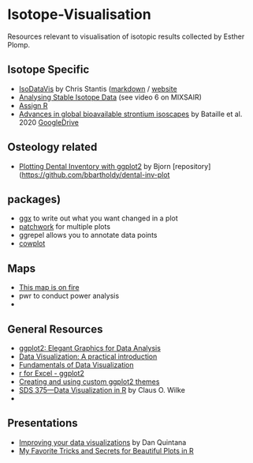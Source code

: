 # Isotope-Visualisation
Resources relevant to visualisation of isotopic results collected by Esther Plomp.


## Isotope Specific 

* [IsoDataVis](https://github.com/stantis/IsoDataVis) by Chris Stantis ([markdown](https://github.com/stantis/IsoDataVis/blob/master/DataVis.Rmd) / [website](https://stantis.github.io/IsoDataVis/)
* [Analysing Stable Isotope Data](https://sites.google.com/view/brianhayden/teaching/analyzing-stable-isotope-data) (see video 6 on MIXSAIR)
* [Assign R](https://spatial-lab.github.io/assignR/)
* [Advances in global bioavailable strontium isoscapes](https://doi.org/10.1016/j.palaeo.2020.109849) by Bataille et al. 2020 [GoogleDrive](https://drive.google.com/open?id=1g9rCGo3Kd3hz2o5JKkSbgNsGJclvsuQm)

## Osteology related
* [Plotting Dental Inventory with ggplot2](https://bjorn.rbind.io/post/dental-inv-plot/) by Bjorn [repository](https://github.com/bbartholdy/dental-inv-plot 

## packages)
* [ggx](https://github.com/brandmaier/ggx) to write out what you want changed in a plot
* [patchwork](https://gotellilab.github.io/GotelliLabMeetingHacks/NickGotelli/ggplotPatchwork.html) for multiple plots
* ggrepel allows you to annotate data points
* [cowplot](https://cran.r-project.org/web/packages/cowplot/vignettes/introduction.html) 

## Maps
* [This map is on fire](https://www.patrickbaylis.com/blog/2021-01-31-fire-maps/)
* pwr to conduct power analysis
* 

## General Resources

* [ggplot2: Elegant Graphics for Data Analysis](https://ggplot2-book.org/)
* [Data Visualization: A practical introduction](https://socviz.co/)
* [Fundamentals of Data Visualization](https://clauswilke.com/dataviz/)
* [r for Excel - ggplot2](https://rstudio-conf-2020.github.io/r-for-excel/ggplot2.html)
* [Creating and using custom ggplot2 themes](https://themockup.blog/posts/2020-12-26-creating-and-using-custom-ggplot2-themes/)
* [SDS 375—Data Visualization in R](https://wilkelab.org/SDS375/schedule.html) by Claus O. Wilke
* 

## Presentations
* [Improving your data visualizations](https://osf.io/nsbpx/) by Dan Quintana
* [My Favorite Tricks and Secrets for Beautiful Plots in R](https://github.com/Z3tt/OutlierConf2021)

